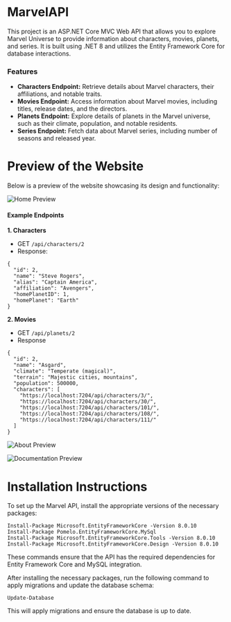 # MarvelAPI

This project is an ASP.NET Core MVC Web API that allows you to explore Marvel Universe to provide information about characters, movies, planets, and series. It is built using .NET 8 and utilizes the Entity Framework Core for database interactions.

### Features

- **Characters Endpoint:** Retrieve details about Marvel characters, their affiliations, and notable traits.
- **Movies Endpoint:** Access information about Marvel movies, including titles, release dates, and the directors.
- **Planets Endpoint:** Explore details of planets in the Marvel universe, such as their climate, population, and notable residents.
- **Series Endpoint:** Fetch data about Marvel series, including number of seasons and released year.

# Preview of the Website
Below is a preview of the website showcasing its design and functionality:

![Home Preview](https://github.com/denktoo/MarvelAPI/blob/master/wwwroot/images/Home.png?raw=true)

#### Example Endpoints

**1. Characters**
- GET `/api/characters/2`
- Response:
```
{
  "id": 2,
  "name": "Steve Rogers",
  "alias": "Captain America",
  "affiliation": "Avengers",
  "homePlanetID": 1,
  "homePlanet": "Earth"
}
```

**2. Movies**
-  GET `/api/planets/2`
- Response
```
{
  "id": 2,
  "name": "Asgard",
  "climate": "Temperate (magical)",
  "terrain": "Majestic cities, mountains",
  "population": 500000,
  "characters": [
    "https://localhost:7204/api/characters/3/",
    "https://localhost:7204/api/characters/30/",
    "https://localhost:7204/api/characters/101/",
    "https://localhost:7204/api/characters/108/",
    "https://localhost:7204/api/characters/111/"
  ]
}
```

![About Preview](https://github.com/denktoo/MarvelAPI/blob/master/wwwroot/images/About.png?raw=true)

![Documentation Preview](https://github.com/denktoo/MarvelAPI/blob/master/wwwroot/images/Documentation.png?raw=true)

# Installation Instructions

To set up the Marvel API, install the appropriate versions of the necessary packages:
```
Install-Package Microsoft.EntityFrameworkCore -Version 8.0.10
Install-Package Pomelo.EntityFrameworkCore.MySql
Install-Package Microsoft.EntityFrameworkCore.Tools -Version 8.0.10
Install-Package Microsoft.EntityFrameworkCore.Design -Version 8.0.10
```
These commands ensure that the API has the required dependencies for Entity Framework Core and MySQL integration.

After installing the necessary packages, run the following command to apply migrations and update the database schema:
```
Update-Database
```
This will apply migrations and ensure the database is up to date.
